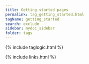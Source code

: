 ```yaml
---
title: Getting started pages
permalink: tag_getting_started.html
tagName: getting_started
search: exclude
sidebar: mydoc_sidebar
folder: tags
---
```


{% include taglogic.html %}

{% include links.html %}
